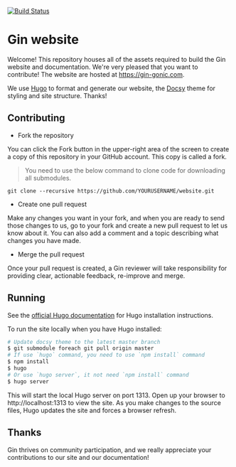 [![Build Status](https://travis-ci.org/gin-gonic/website.svg?branch=master)](https://travis-ci.org/gin-gonic/website)

# Gin website

Welcome! This repository houses all of the assets required to build the Gin website and documentation. We're very pleased that you want to contribute! The website are hosted at https://gin-gonic.com.

We use [Hugo](https://gohugo.io/) to format and generate our website, the [Docsy](https://github.com/google/docsy) theme for styling and site structure. Thanks!

## Contributing

- Fork the repository

You can click the Fork button in the upper-right area of the screen to create a copy of this repository in your GitHub account. This copy is called a fork.

> You need to use the below command to clone code for downloading all submodules.

```
git clone --recursive https://github.com/YOURUSERNAME/website.git
```

- Create one pull request

Make any changes you want in your fork, and when you are ready to send those changes to us, go to your fork and create a new pull request to let us know about it.
You can also add a comment and a topic describing what changes you have made.

- Merge the pull request

Once your pull request is created, a Gin reviewer will take responsibility for providing clear, actionable feedback, re-improve and merge.

## Running

See the [official Hugo documentation](https://gohugo.io/getting-started/installing/) for Hugo installation instructions.

To run the site locally when you have Hugo installed:

```sh
# Update docsy theme to the latest master branch
$ git submodule foreach git pull origin master
# If use `hugo` command, you need to use `npm install` command
$ npm install
$ hugo
# Or use `hugo server`, it not need `npm install` command
$ hugo server
```

This will start the local Hugo server on port 1313. Open up your browser to http://localhost:1313 to view the site. As you make changes to the source files, Hugo updates the site and forces a browser refresh.

## Thanks

Gin thrives on community participation, and we really appreciate your contributions to our site and our documentation!

